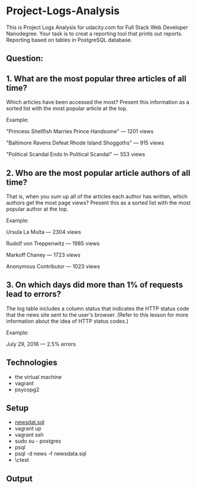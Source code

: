# Project-Logs-Analysis

This is Project Logs Analysis for udacity.com for Full Stack Web Developer Nanodegree. Your task is to creat a reporting tool that prints out reports. Reporting based on tables in PostgreSQL database. 

## Question:

## 1. What are the most popular three articles of all time?
Which articles have been accessed the most? Present this information as a sorted list with the most popular article at the top.


Example:

"Princess Shellfish Marries Prince Handsome" — 1201 views

"Baltimore Ravens Defeat Rhode Island Shoggoths" — 915 views

"Political Scandal Ends In Political Scandal" — 553 views


## 2. Who are the most popular article authors of all time? 
That is, when you sum up all of the articles each author has written, which authors get the most page views? Present this as a sorted list with the most popular author at the top.

Example:

Ursula La Multa — 2304 views

Rudolf von Treppenwitz — 1985 views

Markoff Chaney — 1723 views

Anonymous Contributor — 1023 views


## 3. On which days did more than 1% of requests lead to errors? 
The log table includes a column status that indicates the HTTP status code that the news site sent to the user's browser. (Refer to this lesson for more information about the idea of HTTP status codes.)

Example:

July 29, 2016 — 2.5% errors

## Technologies

- the virtual machine
- vagrant 
- psycopg2 

## Setup 
- [newsdat.sql](https://d17h27t6h515a5.cloudfront.net/topher/2016/August/57b5f748_newsdata/newsdata.zip) 
- vagrant up
- vagrant ssh
- sudo su - postgres
- psql 
- psql -d news -f newsdata.sql
- \ctest 

## Output
